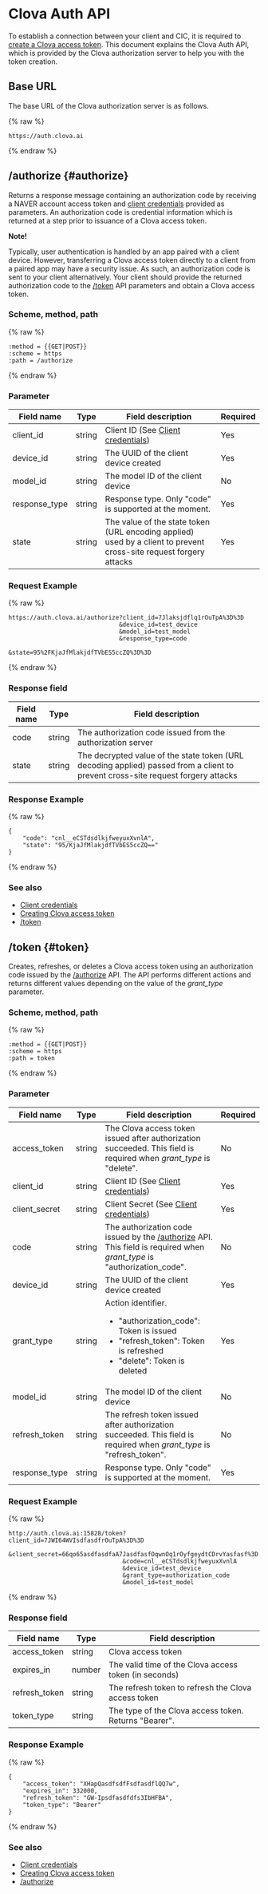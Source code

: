 # Clova Auth API
To establish a connection between your client and CIC, it is required to [create a Clova access token](/CIC/Guides/Interact_with_CIC.md#CreateClovaAccessToken). This document explains the Clova Auth API, which is provided by the Clova authorization server to help you with the token creation.


## Base URL
The base URL of the Clova authorization server is as follows.

{% raw %}
```
https://auth.clova.ai
```
{% endraw %}

## /authorize {#authorize}
Returns a response message containing an authorization code by receiving a NAVER account access token and [client credentials](/CIC/Guides/Interact_with_CIC.md#ClientAuthInfo) provided as parameters. An authorization code is credential information which is returned at a step prior to issuance of a Clova access token.

<div class="note">
  <p><strong>Note!</strong></p>
  <p>Typically, user authentication is handled by an app paired with a client device. However, transferring a Clova access token directly to a client from a paired app may have a security issue. As such, an authorization code is sent to your client alternatively. Your client should provide the returned authorization code to the <a href="#token">/token</a> API parameters and obtain a Clova access token.</p>
</div>

### Scheme, method, path
{% raw %}
```
:method = {{GET|POST}}
:scheme = https
:path = /authorize
```
{% endraw %}

### Parameter
| Field name  | Type  | Field description  | Required |
|---------------|---------|-----------------------------|---------|
| client_id  | string  | Client ID (See [Client credentials](/CIC/Guides/Interact_with_CIC.md#ClientAuthInfo))  | Yes |
| device_id  | string  | The UUID of the client device created  | Yes |
| model_id  | string  | The model ID of the client device  | No |
| response_type | string  | Response type. Only "code" is supported at the moment. | Yes  |
| state  | string  | The value of the state token (URL encoding applied) used by a client to prevent cross-site request forgery attacks | Yes |

### Request Example
{% raw %}
```
https://auth.clova.ai/authorize?client_id=7Jlaksjdflq1rOuTpA%3D%3D
                               &device_id=test_device
                               &model_id=test_model
                               &response_type=code
                               &state=95%2FKjaJfMlakjdfTVbES5ccZQ%3D%3D
```
{% endraw %}

### Response field
| Field name  | Type  | Field description  |
|---------------|---------|-----------------------------|
| code  | string | The authorization code issued from the authorization server  |
| state | string | The decrypted value of the state token (URL decoding applied) passed from a client to prevent cross-site request forgery attacks |


### Response Example
{% raw %}
```
{
    "code": "cnl__eCSTdsdlkjfweyuxXvnlA",
    "state": "95/KjaJfMlakjdfTVbES5ccZQ=="
}
```
{% endraw %}

### See also
* [Client credentials](/CIC/Guides/Interact_with_CIC.md#ClientAuthInfo)
* [Creating Clova access token](/CIC/Guides/Interact_with_CIC.md#CreateClovaAccessToken)
* [/token](#token)


## /token {#token}
Creates, refreshes, or deletes a Clova access token using an authorization code issued by the [/authorize](#authorize) API. The API performs different actions and returns different values depending on the value of the *grant_type* parameter.

### Scheme, method, path
{% raw %}
```
:method = {{GET|POST}}
:scheme = https
:path = token
```
{% endraw %}

### Parameter
| Field name  | Type  | Field description  | Required |
|---------------|---------|-----------------------------|---------|
| access_token  | string  | The Clova access token issued after authorization succeeded. This field is required when *grant_type* is "delete".  | No |
| client_id  | string  | Client ID (See [Client credentials](/CIC/Guides/Interact_with_CIC.md#ClientAuthInfo))  | Yes |
| client_secret | string  | Client Secret (See [Client credentials](/CIC/Guides/Interact_with_CIC.md#ClientAuthInfo))  | Yes |
| code  | string  | The authorization code issued by the [/authorize](#authorize) API. This field is required when *grant_type* is "authorization_code".  | No |
| device_id  | string  | The UUID of the client device created  | Yes |
| grant_type  | string  | Action identifier. <ul><li>"authorization_code": Token is issued</li><li>"refresh_token": Token is refreshed</li><li>"delete": Token is deleted</li></ul> | Yes |
| model_id  | string  | The model ID of the client device  | No |
| refresh_token | string  | The refresh token issued after authorization succeeded. This field is required when *grant_type* is "refresh_token".  | No |
| response_type | string  | Response type. Only "code" is supported at the moment. | Yes  |

### Request Example
{% raw %}
```
http://auth.clova.ai:15828/token?client_id=7JWI64WVIsdfasdfrOuTpA%3D%3D
                                &client_secret=66qo65asdfasdfaA7JasdfasfOqwnOq1rOyfgeydtCDrvYasfasf%3D
                                &code=cnl__eCSTdsdlkjfweyuxXvnlA
                                &device_id=test_device
                                &grant_type=authorization_code
                                &model_id=test_model
```
{% endraw %}

### Response field
| Field name  | Type  | Field description  |
|---------------|---------|-----------------------------|
| access_token  | string  | Clova access token  |
| expires_in  | number  | The valid time of the Clova access token (in seconds)  |
| refresh_token | string  | The refresh token to refresh the Clova access token  |
| token_type  | string  | The type of the Clova access token. Returns "Bearer". |

### Response Example
{% raw %}
```
{
    "access_token": "XHapQasdfsdfFsdfasdflQQ7w",
    "expires_in": 332000,
    "refresh_token": "GW-Ipsdfasdfdfs3IbHFBA",
    "token_type": "Bearer"
}
```
{% endraw %}

### See also
* [Client credentials](/CIC/Guides/Interact_with_CIC.md#ClientAuthInfo)
* [Creating Clova access token](/CIC/Guides/Interact_with_CIC.md#CreateClovaAccessToken)
* [/authorize](#authorize)